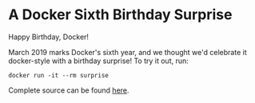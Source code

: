 A Docker Sixth Birthday Surprise
================================

Happy Birthday, Docker!

March 2019 marks Docker's sixth year, and we thought we'd celebrate it docker-style with a birthday surprise!
To try it out, run:

`docker run -it --rm surprise`

Complete source can be found [here](https://github.com/docker/birthday).

